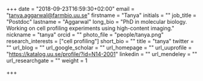 +++
date = "2018-09-23T16:59:30+02:00"
email = "tanya.aggarwal@farmbio.uu.se"
firstname = "Tanya"
initials = ""
job_title = "Postdoc"
lastname = "Aggarwal"
long_bio = "PhD in molecular biology. Working on cell profiling experiments using high-content imaging."
nickname = "tanya"
orcid = ""
photo_file = "people/tanya.png"
research_interests = ["cell profiling"]
short_bio = ""
title = "tanya"
twitter = ""
url_blog = ""
url_google_scholar = ""
url_homepage = ""
url_uuprofile = "https://katalog.uu.se/profile/?id=N14-2001"
linkedin = ""
url_mendeley = ""
url_researchgate = ""
weight = 1

+++

